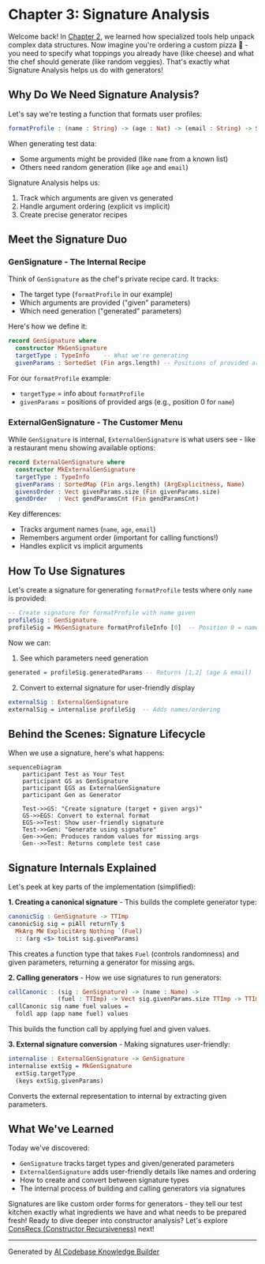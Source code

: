 # Chapter 3: Signature Analysis

Welcome back! In [Chapter 2](02_utility_toolkit_.md), we learned how specialized tools help unpack complex data structures. Now imagine you're ordering a custom pizza 🍕 - you need to specify what toppings you already have (like cheese) and what the chef should generate (like random veggies). That's exactly what Signature Analysis helps us do with generators!

## Why Do We Need Signature Analysis?

Let's say we're testing a function that formats user profiles:
```idris
formatProfile : (name : String) -> (age : Nat) -> (email : String) -> String
```

When generating test data:
- Some arguments might be provided (like `name` from a known list)
- Others need random generation (like `age` and `email`)

Signature Analysis helps us:
1. Track which arguments are given vs generated
2. Handle argument ordering (explicit vs implicit)
3. Create precise generator recipes

## Meet the Signature Duo

### GenSignature - The Internal Recipe

Think of `GenSignature` as the chef's private recipe card. It tracks:
- The target type (`formatProfile` in our example)
- Which arguments are provided ("given" parameters)
- Which need generation ("generated" parameters)

Here's how we define it:
```idris
record GenSignature where
  constructor MkGenSignature
  targetType : TypeInfo    -- What we're generating
  givenParams : SortedSet (Fin args.length) -- Positions of provided args
```

For our `formatProfile` example:
- `targetType` = info about `formatProfile`
- `givenParams` = positions of provided args (e.g., position 0 for `name`)

### ExternalGenSignature - The Customer Menu

While `GenSignature` is internal, `ExternalGenSignature` is what users see - like a restaurant menu showing available options:

```idris
record ExternalGenSignature where
  constructor MkExternalGenSignature
  targetType : TypeInfo
  givenParams : SortedMap (Fin args.length) (ArgExplicitness, Name)
  givensOrder : Vect givenParams.size (Fin givenParams.size)
  gendOrder   : Vect gendParamsCnt (Fin gendParamsCnt)
```

Key differences:
- Tracks argument names (`name`, `age`, `email`)
- Remembers argument order (important for calling functions!)
- Handles explicit vs implicit arguments

## How To Use Signatures

Let's create a signature for generating `formatProfile` tests where only `name` is provided:

```idris
-- Create signature for formatProfile with name given
profileSig : GenSignature
profileSig = MkGenSignature formatProfileInfo [0]  -- Position 0 = name
```

Now we can:
1. See which parameters need generation
```idris
generated = profileSig.generatedParams -- Returns [1,2] (age & email)
```

2. Convert to external signature for user-friendly display
```idris
externalSig : ExternalGenSignature
externalSig = internalise profileSig  -- Adds names/ordering
```

## Behind the Scenes: Signature Lifecycle

When we use a signature, here's what happens:

```mermaid
sequenceDiagram
    participant Test as Your Test
    participant GS as GenSignature
    participant EGS as ExternalGenSignature
    participant Gen as Generator
    
    Test->>GS: "Create signature (target + given args)"
    GS->>EGS: Convert to external format
    EGS->>Test: Show user-friendly signature
    Test->>Gen: "Generate using signature"
    Gen->>Gen: Produces random values for missing args
    Gen-->>Test: Returns complete test case
```

## Signature Internals Explained

Let's peek at key parts of the implementation (simplified):

**1. Creating a canonical signature** - This builds the complete generator type:
```idris
canonicSig : GenSignature -> TTImp
canonicSig sig = piAll returnTy $ 
  MkArg MW ExplicitArg Nothing `(Fuel) 
  :: (arg <$> toList sig.givenParams)
```
This creates a function type that takes `Fuel` (controls randomness) and given parameters, returning a generator for missing args.

**2. Calling generators** - How we use signatures to run generators:
```idris
callCanonic : (sig : GenSignature) -> (name : Name) -> 
              (fuel : TTImp) -> Vect sig.givenParams.size TTImp -> TTImp
callCanonic sig name fuel values = 
  foldl app (app name fuel) values
```
This builds the function call by applying fuel and given values.

**3. External signature conversion** - Making signatures user-friendly:
```idris
internalise : ExternalGenSignature -> GenSignature
internalise extSig = MkGenSignature 
  extSig.targetType 
  (keys extSig.givenParams)
```
Converts the external representation to internal by extracting given parameters.

## What We've Learned

Today we've discovered:
- `GenSignature` tracks target types and given/generated parameters
- `ExternalGenSignature` adds user-friendly details like names and ordering
- How to create and convert between signature types
- The internal process of building and calling generators via signatures

Signatures are like custom order forms for generators - they tell our test kitchen exactly what ingredients we have and what needs to be prepared fresh! Ready to dive deeper into constructor analysis? Let's explore [ConsRecs (Constructor Recursiveness)](04_consrecs__constructor_recursiveness__.md) next!

---

Generated by [AI Codebase Knowledge Builder](https://github.com/The-Pocket/Tutorial-Codebase-Knowledge)